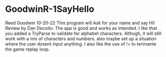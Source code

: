 # GoodwinR-1SayHello
Reed Goodwin
10-20-22
This program will Ask for your name and say Hi!
Review by Dan Decoito: The app is good and works as intended. I like that you added a  TryParse to validate for alphabet characters. Althogh, it will still work with a mix of characters and numbers. also maybe set up a situation where the user dosent input anything. I also like the use of != to terimante the game replay loop. 
